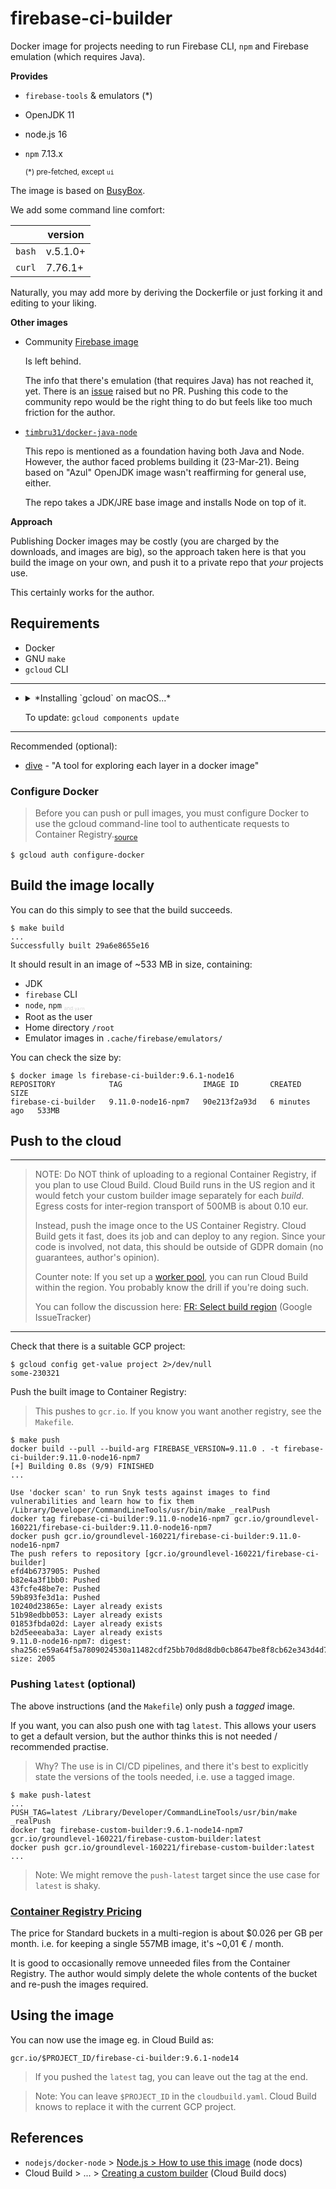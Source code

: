 # firebase-ci-builder

Docker image for projects needing to run Firebase CLI, `npm` and Firebase emulation (which requires Java).

**Provides**

- `firebase-tools` & emulators (*)
- OpenJDK 11
- node.js 16
- `npm` 7.13.x

   <small>(*) pre-fetched, except `ui`</small>

The image is based on [BusyBox](https://en.wikipedia.org/wiki/BusyBox). 

We add some command line comfort:

||version|
|---|---|
|`bash`|v.5.1.0+|
|`curl`|7.76.1+|

Naturally, you may add more by deriving the Dockerfile or just forking it and editing to your liking.

**Other images**

- Community [Firebase image](https://github.com/GoogleCloudPlatform/cloud-builders-community/tree/master/firebase)

  Is left behind. 
  
  The info that there's emulation (that requires Java) has not reached it, yet. There is an [issue](https://github.com/GoogleCloudPlatform/cloud-builders-community/issues/441) raised but no PR. Pushing this code to the community repo would be the right thing to do but feels like too much friction for the author.

- [`timbru31/docker-java-node`](https://github.com/timbru31/docker-java-node)
 
  This repo is mentioned as a foundation having both Java and Node. However, the author faced problems building it (23-Mar-21). Being based on "Azul" OpenJDK image wasn't reaffirming for general use, either. 

  The repo takes a JDK/JRE base image and installs Node on top of it.

**Approach**

Publishing Docker images may be costly (you are charged by the downloads, and images are big), so the approach taken here is that you build the image on your own, and push it to a private repo that *your* projects use.

This certainly works for the author.

## Requirements

- Docker
- GNU `make`
- `gcloud` CLI

---

- <details><summary>*Installing `gcloud` on macOS...*</summary>
   
   1. Download the package from [official installation page](https://cloud.google.com/sdk/docs/install)
   2. Extract in the downloads folder, but then..
   3. Move `google-cloud-sdk` to a location where you'd like it to remain (e.g. `~/bin`).
   
      When you run the install script, the software is installed *in place*. You cannot move it around any more.
      
   4. From here, you can follow the official instructions:

      `./google-cloud-sdk/install.sh`

      `./google-cloud-sdk/bin/gcloud init`
   </details>

   To update: `gcloud components update`

---

Recommended (optional):

- [dive](https://github.com/wagoodman/dive) - "A tool for exploring each layer in a docker image"

### Configure Docker

>Before you can push or pull images, you must configure Docker to use the gcloud command-line tool to authenticate requests to Container Registry.<sub>[source](https://cloud.google.com/container-registry/docs/quickstart)</sub>

```
$ gcloud auth configure-docker
```

## Build the image locally

You can do this simply to see that the build succeeds.

```
$ make build
...
Successfully built 29a6e8655e16
```

It should result in an image of ~533 <!--was:~557, ~706, ~679--> MB in size, containing:

- JDK
- `firebase` CLI
- `node`, `npm` <font color=lightgray><sub><sub><sup>and `yarn`</sup></sub></sub></font>
- Root as the user
- Home directory `/root`
- Emulator images in `.cache/firebase/emulators/`

You can check the size by:

```
$ docker image ls firebase-ci-builder:9.6.1-node16
REPOSITORY            TAG                  IMAGE ID       CREATED         SIZE
firebase-ci-builder   9.11.0-node16-npm7   90e213f2a93d   6 minutes ago   533MB
```


## Push to the cloud

---

>NOTE: Do NOT think of uploading to a regional Container Registry, if you plan to use Cloud Build. Cloud Build runs in the US region and it would fetch your custom builder image separately for each *build*. Egress costs for inter-region transport of 500MB is about 0.10 eur.
>
>Instead, push the image once to the US Container Registry. Cloud Build gets it fast, does its job and can deploy to any region. Since your code is involved, not data, this should be outside of GDPR domain (no guarantees, author's opinion). 
>
>Counter note: If you set up a [worker pool](https://cloud.google.com/sdk/gcloud/reference/alpha/builds/worker-pools/create), you can run Cloud Build within the region. You probably know the drill if you're doing such.
>
>You can follow the discussion here: [FR: Select build region](https://issuetracker.google.com/issues/63480105) (Google IssueTracker)

---

Check that there is a suitable GCP project:

```
$ gcloud config get-value project 2>/dev/null
some-230321
```

Push the built image to Container Registry:

>This pushes to `gcr.io`. If you know you want another registry, see the `Makefile`.

```
$ make push
docker build --pull --build-arg FIREBASE_VERSION=9.11.0 . -t firebase-ci-builder:9.11.0-node16-npm7
[+] Building 0.8s (9/9) FINISHED                                                                                                                                                                                                                          
...

Use 'docker scan' to run Snyk tests against images to find vulnerabilities and learn how to fix them
/Library/Developer/CommandLineTools/usr/bin/make _realPush
docker tag firebase-ci-builder:9.11.0-node16-npm7 gcr.io/groundlevel-160221/firebase-ci-builder:9.11.0-node16-npm7
docker push gcr.io/groundlevel-160221/firebase-ci-builder:9.11.0-node16-npm7
The push refers to repository [gcr.io/groundlevel-160221/firebase-ci-builder]
efd4b6737905: Pushed 
b82e4a3f1bb0: Pushed 
43fcfe48be7e: Pushed 
59b893fe3d1a: Pushed 
10240d23865e: Layer already exists 
51b98edbb053: Layer already exists 
01853fbda02d: Layer already exists 
b2d5eeeaba3a: Layer already exists 
9.11.0-node16-npm7: digest: sha256:e59a64f5a7809024530a11482cdf25bb70d8d8db0cb8647be8f8cb62e343d4d7 size: 2005
```

### Pushing `latest` (optional)

The above instructions (and the `Makefile`) only push a *tagged* image. 

If you want, you can also push one with tag `latest`. This allows your users to get a default version, but the author thinks this is not needed / recommended practise.

>Why? The use is in CI/CD pipelines, and there it's best to explicitly state the versions of the tools needed, i.e. use a tagged image.

```
$ make push-latest
...
PUSH_TAG=latest /Library/Developer/CommandLineTools/usr/bin/make _realPush
docker tag firebase-custom-builder:9.6.1-node14-npm7 gcr.io/groundlevel-160221/firebase-custom-builder:latest
docker push gcr.io/groundlevel-160221/firebase-custom-builder:latest
...
```

>Note: We might remove the `push-latest` target since the use case for `latest` is shaky.


### [Container Registry Pricing](https://cloud.google.com/container-registry/pricing)

The price for Standard buckets in a multi-region is about $0.026 per GB per month.
i.e. for keeping a single 557MB image, it's ~0,01 € / month.

It is good to occasionally remove unneeded files from the Container Registry. The author would simply delete the whole contents of the bucket and re-push the images required.


## Using the image

You can now use the image eg. in Cloud Build as:

```
gcr.io/$PROJECT_ID/firebase-ci-builder:9.6.1-node14
```

>If you pushed the `latest` tag, you can leave out the tag at the end.

<p></p>

>Note: You can leave `$PROJECT_ID` in the `cloudbuild.yaml`. Cloud Build knows to replace it with the current GCP project.

<!-- remove?
---

>###❗️IMPORTANT NOTE:
>
>Emulator images are left in the `/root/.cache` folder. In order for you to benefit from them (so that running emulators won't refetch the packages, for each build), you must do this step before running the emulators.
>
>```
>- name: gcr.io/$PROJECT_ID/firebase-custom-builder
  entrypoint: bash
  args: ['-c', 'mv /root/.cache ~/.cache']
>```
>Cloud Build replaces the home directory with `/builder/home` and *does not keep* existing contents in such a folder. This is not good manners; we'd rather it would respect the image's premade home.

---
-->

## References

- `nodejs/docker-node` > [Node.js > How to use this image](https://github.com/nodejs/docker-node/blob/master/README.md#how-to-use-this-image) (node docs)
- Cloud Build > ... > [Creating a custom builder](https://cloud.google.com/build/docs/configuring-builds/use-community-and-custom-builders#creating_a_custom_builder) (Cloud Build docs)

